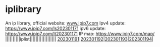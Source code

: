 # iplibrary
An ip library, official website: www.ipip7.com
Ipv4 update: https://www.ipip7.com/ls202301171
ipv6 update: https://www.ipip7.com/lt202301171
IP map: https://www.ipip7.com/map/
||||||||||iplist||||||||||||||||||
<a href="https://www.ipip7.com/ls202301191">202301191</a>|<a href="https://www.ipip7.com/ls202301192">202301192</a>|<a href="https://www.ipip7.com/ls202301193">202301193</a>|<a href="https://www.ipip7.com/ls202301194">202301194</a>|
